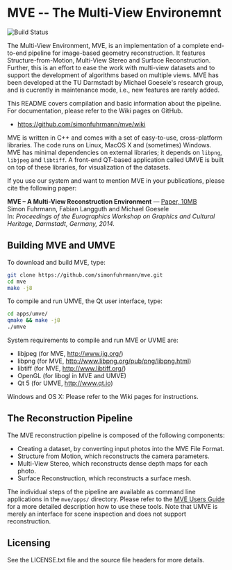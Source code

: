 # MVE -- The Multi-View Environemnt

![Build Status](https://travis-ci.org/simonfuhrmann/mve.svg?branch=master)

The Multi-View Environment, MVE, is an implementation of a complete
end-to-end pipeline for image-based geometry reconstruction. It features
Structure-from-Motion, Multi-View Stereo and Surface Reconstruction.
Further, this is an effort to ease the work with multi-view datasets and
to support the development of algorithms based on multiple views. MVE has
been developed at the TU Darmstadt by Michael Goesele's research group,
and is cucrently in maintenance mode, i.e., new features are rarely added.

This README covers compilation and basic information about the pipeline.
For documentation, please refer to the Wiki pages on GitHub.

* <https://github.com/simonfuhrmann/mve/wiki>

MVE is written in C++ and comes with a set of easy-to-use, cross-platform
libraries. The code runs on Linux, MacOS X and (sometimes) Windows. MVE has
minimal dependencies on external libraries; it depends on `libpng`,
`libjpeg` and `libtiff`. A front-end QT-based application called UMVE is
built on top of these libraries, for visualization of the datasets.

If you use our system and want to mention MVE in your publications, please
cite the following paper:

**MVE – A Multi-View Reconstruction Environment** —
[Paper, 10MB](http://www.simonfuhrmann.de/papers/gch2014-mve.pdf) \
Simon Fuhrmann, Fabian Langguth and Michael Goesele \
In: *Proceedings of the Eurographics Workshop on Graphics and Cultural
Heritage, Darmstadt, Germany, 2014.*

## Building MVE and UMVE

To download and build MVE, type:

```bash
git clone https://github.com/simonfuhrmann/mve.git
cd mve
make -j8
```

To compile and run UMVE, the Qt user interface, type:

```bash
cd apps/umve/
qmake && make -j8
./umve
```

System requirements to compile and run MVE or UVME are:

* libjpeg (for MVE, <http://www.ijg.org/>)
* libpng (for MVE, <http://www.libpng.org/pub/png/libpng.html>)
* libtiff (for MVE, <http://www.libtiff.org/>)
* OpenGL (for libogl in MVE and UMVE)
* Qt 5 (for UMVE, <http://www.qt.io>)

Windows and OS X: Please refer to the Wiki pages for instructions.

## The Reconstruction Pipeline

The MVE reconstruction pipeline is composed of the following components:

* Creating a dataset, by converting input photos into the MVE File Format.
* Structure from Motion, which reconstructs the camera parameters.
* Multi-View Stereo, which reconstructs dense depth maps for each photo.
* Surface Reconstruction, which reconstructs a surface mesh.

The individual steps of the pipeline are available as command line applications
in the `mve/apps/` directory. Please refer to the
[MVE Users Guide](https://github.com/simonfuhrmann/mve/wiki/MVE-Users-Guide)
for a more detailed description how to use these tools. Note that UMVE is
merely an interface for scene inspection and does not support reconstruction.

## Licensing

See the LICENSE.txt file and the source file headers for more details.
